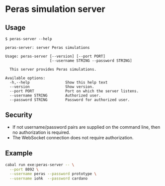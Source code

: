 # Peras simulation server


## Usage

```console
$ peras-server --help

peras-server: server Peras simulations

Usage: peras-server [--version] [--port PORT] 
                    [--username STRING --password STRING]

  This server provides Peras simulations.

Available options:
  -h,--help                Show this help text
  --version                Show version.
  --port PORT              Port on which the server listens.
  --username STRING        Authorized user.
  --password STRING        Password for authorized user.
```


## Security

- If not username/password pairs are supplied on the command line, then no authorization is required.
- The WebSocket connection does not require authorization.


## Example

```bash
cabal run exe:peras-server -- \
  --port 8092 \
  --username peras --password prototype \
  --username iohk  --password cardano
```
